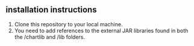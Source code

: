 ## installation instructions
1. Clone this repository to your local machine.
2. You need to add references to the external JAR libraries found  in both the /chartlib and /lib folders.
